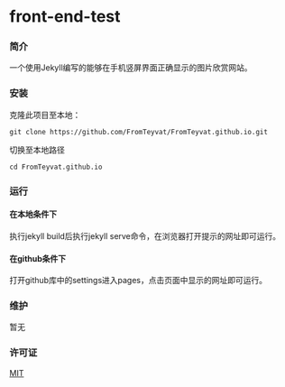 # front-end-test

### 简介
一个使用Jekyll编写的能够在手机竖屏界面正确显示的图片欣赏网站。

### 安装
克隆此项目至本地：
```
git clone https://github.com/FromTeyvat/FromTeyvat.github.io.git
```
切换至本地路径
```
cd FromTeyvat.github.io
```

### 运行
#### 在本地条件下
执行jekyll build后执行jekyll serve命令，在浏览器打开提示的网址即可运行。

#### 在github条件下
打开github库中的settings进入pages，点击页面中显示的网址即可运行。

### 维护
暂无

### 许可证
[MIT](LICENSE) 